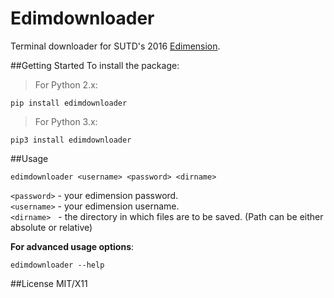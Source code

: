 # Edimdownloader
Terminal downloader for SUTD's 2016 [Edimension](https://www.edimension.sutd.edu.sg). 

##Getting Started
To install the package:

  >For Python 2.x:
    
    pip install edimdownloader
    
  >For Python 3.x:
  
    pip3 install edimdownloader

##Usage

    edimdownloader <username> <password> <dirname>

`<password>` - your edimension password.  
`<username>` - your edimension username.    
`<dirname>` &nbsp;  - the directory in which files are to be saved. (Path can be either absolute or relative)

  
**For advanced usage options**:  
    
    edimdownloader --help

##License
MIT/X11

